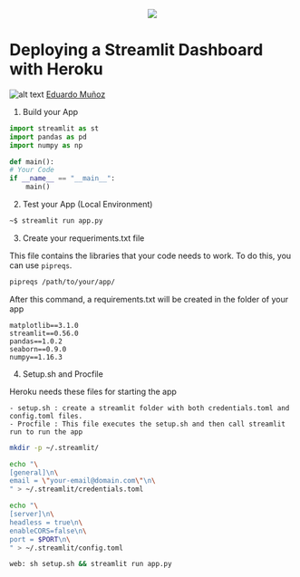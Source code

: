 <p align="center"> 
<img src="https://github.com/emunozlorenzo/MasterDataScience/blob/master/img/image2.png">
</p>

# Deploying a Streamlit Dashboard with Heroku

![alt text](https://github.com/emunozlorenzo/MasterDataScience/blob/master/img/icon2.png "Logo Title Text 1") [Eduardo Muñoz](https://www.linkedin.com/in/eduardo-mu%C3%B1oz-lorenzo-14144a144/)


1. Build your App

```py
import streamlit as st
import pandas as pd
import numpy as np

def main():
# Your Code
if __name__ == "__main__":
    main()
```

2. Test your App (Local Environment)

```sh
~$ streamlit run app.py
```

3. Create your requeriments.txt file

This file contains the libraries that your code needs to work. To do this, you can use ```pipreqs```.

```sh
pipreqs /path/to/your/app/
```
After this command, a requirements.txt will be created in the folder of your app

```
matplotlib==3.1.0
streamlit==0.56.0
pandas==1.0.2
seaborn==0.9.0
numpy==1.16.3
```

4. Setup.sh and Procfile

Heroku needs these files for starting the app

    - setup.sh : create a streamlit folder with both credentials.toml and config.toml files.
    - Procfile : This file executes the setup.sh and then call streamlit run to run the app

```sh
mkdir -p ~/.streamlit/

echo "\
[general]\n\
email = \"your-email@domain.com\"\n\
" > ~/.streamlit/credentials.toml

echo "\
[server]\n\
headless = true\n\
enableCORS=false\n\
port = $PORT\n\
" > ~/.streamlit/config.toml
```
```sh
web: sh setup.sh && streamlit run app.py
```
